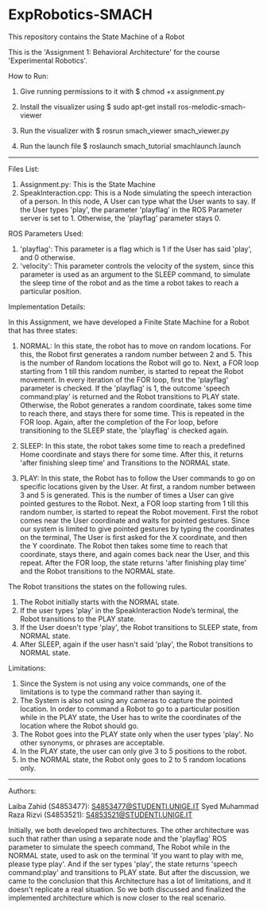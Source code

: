 # ExpRobotics-SMACH
This repository contains the State Machine of a Robot

This is the 'Assignment 1: Behavioral Architecture' for the course 'Experimental Robotics'.

How to Run:

1. Give running permissions to it with
	$ chmod +x assignment.py

2. Install the visualizer using
   	$ sudo apt-get install ros-melodic-smach-viewer

3. Run the visualizer with
        $ rosrun smach_viewer smach_viewer.py

4. Run the launch file
	$ roslaunch smach_tutorial smachlaunch.launch

**************************

Files List:

1. Assignment.py: This is the State Machine
2. SpeakInteraction.cpp: This is a Node simulating the speech interaction of a person.
In this node, A User can type what the User wants to say. If the User types 'play', the parameter 'playflag' in the ROS Parameter server is set to 1.
	Otherwise, the 'playflag' parameter stays 0.

ROS Parameters Used:
1. 'playflag': This parameter is a flag which is 1 if the User has said 'play', and 0 otherwise.
2. 'velocity': This parameter controls the velocity of the system, since this parameter is used as an argument to the SLEEP command, to simulate the sleep time of the robot and as the time a robot takes to reach a particular position.


Implementation Details:

In this Assignment, we have developed a Finite State Machine for a Robot that has three states:


1. NORMAL:
	In this state, the robot has to move on random locations.
	For this, the Robot first generates a random number between 2 and 5.
	This is the number of Random locations the Robot will go to.
Next, a FOR loop starting from 1 till this random number, is started to repeat the Robot movement.
	In every iteration of the FOR loop, first the 'playflag' parameter is checked.
	If the 'playflag' is 1, the outcome 'speech command:play' is returned and the Robot transitions to PLAY state.
	Otherwise, the Robot generates a random coordinate, takes some time to reach there, and stays there for some time.
	This is repeated in the FOR loop.
	Again, after the completion of the For loop, before transitioning to the SLEEP state,
	the 'playflag' is checked again.


2. SLEEP:
	In this state, the robot takes some time to reach a predefined Home coordinate and stays there for some time.
	After this, it returns 'after finishing sleep time' and Transitions to the NORMAL state.


3. PLAY:
	In this state, the Robot has to follow the User commands to go on specific locations given by the User.
	At first, a random number between 3 and 5 is generated. This is the number of times a User can give pointed gestures to the Robot.
	Next, a FOR loop starting from 1 till this random number, is started to repeat the Robot movement.
	First the robot comes near the User coordinate and waits for pointed gestures.
	Since our system is limited to give pointed gestures by typing the coordinates on the terminal,
	The User is first asked for the X coordinate, and then the Y coordinate.
	The Robot then takes some time to reach that coordinate, stays there, and again comes back near the User, and this repeat.
	After the FOR loop, the state returns 'after finishing play time' and the Robot transitions to the NORMAL state.
	

The Robot transitions the states on the following rules.

1. The Robot initially starts with the NORMAL state.
2. If the user types 'play' in the SpeakInteraction Node’s terminal, the Robot transitions to the PLAY state.
3. If the User doesn't type 'play', the Robot transitions to SLEEP state, from NORMAL state.
4. After SLEEP, again if the user hasn't said 'play', the Robot transitions to NORMAL state.

Limitations:

1. Since the System is not using any voice commands, one of the limitations is to type the command rather than saying it.
2. The System is also not using any cameras to capture the pointed location.
In order to command a Robot to go to a particular position while in the PLAY state,
the User has to write the coordinates of the location where the Robot should go.
3. The Robot goes into the PLAY state only when the user types 'play'. No other synonyms, or phrases are acceptable.
4. In the PLAY state, the user can only give 3 to 5 positions to the robot.
5. In the NORMAL state, the Robot only goes to 2 to 5 random locations only.

**************************

Authors:

Laiba Zahid (S4853477): S4853477@STUDENTI.UNIGE.IT
Syed Muhammad Raza Rizvi (S4853521): S4853521@STUDENTI.UNIGE.IT

Initially, we both developed two architectures.
The other architecture was such that rather than using a separate node and the 'playflag' ROS parameter to simulate the speech command,
The Robot while in the NORMAL state, used to ask on the terminal 'If you want to play with me, please type play'.
And if the ser types 'play', the state returns 'speech command:play' and transitions to PLAY state.
But after the discussion, we came to the conclusion that this Architecture has a lot of limitations,
and it doesn't replicate a real situation. So we both discussed and finalized the implemented architecture which is now closer
to the real scenario.

